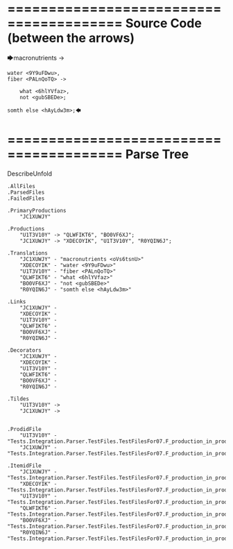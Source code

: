 ========================================
Source Code (between the arrows)
========================================

🡆macronutrients <oVs6tsnU> ->

    water <9Y9uFDwu>,
	fiber <PALnQoTQ> ->

        what <6hlYVfaz>,
        not <gubSBEDe>;

	somth else <hAyLdw3m>;🡄

========================================
Parse Tree
========================================
DescribeUnfold

    .AllFiles
    .ParsedFiles
    .FailedFiles

    .PrimaryProductions
        "JC1XUWJY" 

    .Productions
        "U1T3V10Y" -> "QLWFIKT6", "BO0VF6XJ";
        "JC1XUWJY" -> "XDECOYIK", "U1T3V10Y", "R0YQIN6J";

    .Translations
        "JC1XUWJY" - "macronutrients <oVs6tsnU>"
        "XDECOYIK" - "water <9Y9uFDwu>"
        "U1T3V10Y" - "fiber <PALnQoTQ>"
        "QLWFIKT6" - "what <6hlYVfaz>"
        "BO0VF6XJ" - "not <gubSBEDe>"
        "R0YQIN6J" - "somth else <hAyLdw3m>"

    .Links
        "JC1XUWJY" - 
        "XDECOYIK" - 
        "U1T3V10Y" - 
        "QLWFIKT6" - 
        "BO0VF6XJ" - 
        "R0YQIN6J" - 

    .Decorators
        "JC1XUWJY" - 
        "XDECOYIK" - 
        "U1T3V10Y" - 
        "QLWFIKT6" - 
        "BO0VF6XJ" - 
        "R0YQIN6J" - 

    .Tildes
        "U1T3V10Y" -> 
        "JC1XUWJY" -> 


    .ProdidFile
        "U1T3V10Y" - "Tests.Integration.Parser.TestFiles.TestFilesFor07.F_production_in_production3.ds"
        "JC1XUWJY" - "Tests.Integration.Parser.TestFiles.TestFilesFor07.F_production_in_production3.ds"

    .ItemidFile
        "JC1XUWJY" - "Tests.Integration.Parser.TestFiles.TestFilesFor07.F_production_in_production3.ds"
        "XDECOYIK" - "Tests.Integration.Parser.TestFiles.TestFilesFor07.F_production_in_production3.ds"
        "U1T3V10Y" - "Tests.Integration.Parser.TestFiles.TestFilesFor07.F_production_in_production3.ds"
        "QLWFIKT6" - "Tests.Integration.Parser.TestFiles.TestFilesFor07.F_production_in_production3.ds"
        "BO0VF6XJ" - "Tests.Integration.Parser.TestFiles.TestFilesFor07.F_production_in_production3.ds"
        "R0YQIN6J" - "Tests.Integration.Parser.TestFiles.TestFilesFor07.F_production_in_production3.ds"

